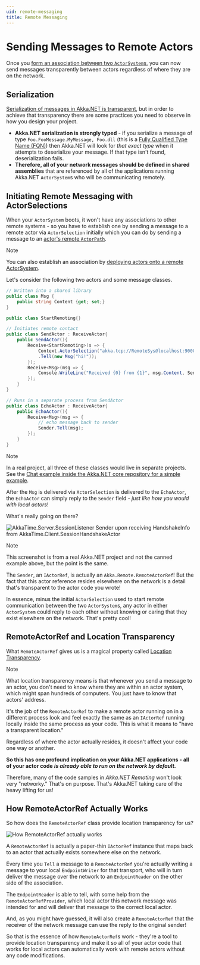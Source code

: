 ```yaml
---
uid: remote-messaging
title: Remote Messaging
---
```


# Sending Messages to Remote Actors

Once you [form an association between two `ActorSystem`s](xref:remote-overview#how-to-form-associations-between-remote-systems), you can now send messages transparently between actors regardless of where they are on the network.

## Serialization

[Serialization of messages in Akka.NET is transparent](xref:serialization), but in order to achieve that transparency there are some practices you need to observe in how you design your project.

* **Akka.NET serialization is strongly typed** - if you serialize a message of type `Foo.FooMessage.MyMessage, Foo.dll` (this is a [Fully Qualified Type Name (FQN)](https://msdn.microsoft.com/en-us/library/yfsftwz6.aspx)) then Akka.NET will look for *that exact type* when it attempts to deserialize your message. If that type isn't found, deserialization fails.
* **Therefore, all of your network messages should be defined in shared assemblies** that are referenced by all of the applications running Akka.NET `ActorSystem`s who will be communicating remotely.

## Initiating Remote Messaging with ActorSelections

When your `ActorSystem` boots, it won't have any associations to other remote systems - so you have to establish one by sending a message to a remote actor via `ActorSelection` initially which you can do by sending a message to an [actor's remote `ActorPath`](xref:remote-overview#addressing-a-remote-actorsystem).

> [!NOTE]
> You can also establish an association by [deploying actors onto a remote ActorSystem](xref:remote-deployment).

Let's consider the following two actors and some message classes.

```csharp
// Written into a shared library
public class Msg {
    public string Content {get; set;}
}

public class StartRemoting{}

// Initiates remote contact 
public class SendActor : ReceiveActor{
    public SendActor(){
        Receive<StartRemoting>(s => {
            Context.ActorSelection("akka.tcp://RemoteSys@localhost:9000/user/Echo")
            .Tell(new Msg("hi!"));
        });
        Receive<Msg>(msg => {
            Console.WriteLine("Received {0} from {1}", msg.Content, Sender);
        });
    }    
}

// Runs in a separate process from SendActor
public class EchoActor : ReceiveActor{
    public EchoActor(){
        Receive<Msg>(msg => {
            // echo message back to sender
            Sender.Tell(msg);
        });
    }
}
```

> [!NOTE]
> In a real project, all three of these classes would live in separate projects. See the [Chat example inside the Akka.NET core repository for a simple example](https://github.com/akkadotnet/akka.net/tree/dev/src/examples/Chat).

After the `Msg` is delivered via `ActorSelection` is delivered to the `EchoActor`, the `EchoActor` can simply reply to the `Sender` field - *just like how you would with local actors*!

What's really going on there?

![AkkaTime.Server.SessionListener Sender upon receiving HandshakeInfo from AkkaTime.Client.SessionHandshakeActor](/images/remoteactorref-debug.png)

> [!NOTE]
> This screenshot is from a real Akka.NET project and not the canned example above, but the point is the same.

The `Sender`, an `IActorRef`, is actually an `Akka.Remote.RemoteActorRef`! But the fact that this actor reference resides elsewhere on the network is a detail that's transparent to the actor code you wrote!

In essence, minus the initial `ActorSelection` used to start remote communication between the two `ActorSystem`s, any actor in either `ActorSystem` could reply to each other without knowing or caring that they exist elsewhere on the network. That's pretty cool! 

## RemoteActorRef and Location Transparency

What `RemoteActorRef` gives us is a magical property called [Location Transparency](xref:location-transparency).

> [!NOTE]
> What location transparency means is that whenever you send a message to an actor, you don't need to know where they are within an actor system, which might span hundreds of computers. You just have to know that actors' address.

It's the job of the `RemoteActorRef` to make a remote actor running on in a different process look and feel exactly the same as an `IActorRef` running locally inside the same process as your code. This is what it means to "have a transparent location." 

Regardless of where the actor actually resides, it doesn't affect your code one way or another.

**So this has one profound implication on your Akka.NET applications - all of your actor code** ***is already able to run on the network by default.***

Therefore, many of the code samples in *Akka.NET Remoting* won't look very "networky." That's on purpose. That's Akka.NET taking care of the heavy lifting for us!

## How RemoteActorRef Actually Works

So how does the `RemoteActorRef` class provide location transparency for us?

![How RemoteActorRef actually works](/images/how-remoteactoref-works.png)

A `RemoteActorRef` is actually a paper-thin `IActorRef` instance that maps back to an actor that actually exists somewhere else on the network. 

Every time you `Tell` a message to a `RemoteActorRef` you're actually writing a message to your local `EndpointWriter` for that transport, who will in turn deliver the message over the network to an `EndpointReader` on the other side of the association.

The `EndpointReader` is able to tell, with some help from the `RemoteActorRefProvider`, which local actor this network message was intended for and will deliver that message to the correct local actor. 

And, as you might have guessed, it will also create a `RemoteActorRef` that the receiver of the network message can use the reply to the original sender!

So that is the essence of how `RemoteActorRef`s work - they're a tool to provide location transparency and make it so all of your actor code that works for local actors can automatically work with remote actors without any code modifications.
